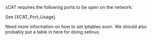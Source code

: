 xCAT requires the following ports to be open on the network: 

  
See [XCAT_Port_Usage]. 

  


  
Need more information on how to set iptables soon. We should also probably put a table in here for doing selinux. 
